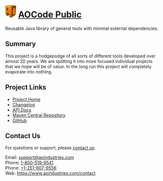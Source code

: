 # [<img src="ao-logo.png" alt="AO Logo" width="35" height="40">](https://www.aoindustries.com/) [AOCode Public](https://www.aoindustries.com/aocode-public/)
Reusable Java library of general tools with minimal external dependencies.

## Summary
This project is a hodgepodge of all sorts of different tools developed over
almost 20 years.  We are splitting it into more focused individual projects
that we hope will be of value.  In the long run this project will completely
evaporate into nothing.

## Project Links
* [Project Home](https://www.aoindustries.com/aocode-public/)
* [Changelog](https://www.aoindustries.com/aocode-public/changelog)
* [API Docs](https://www.aoindustries.com/aocode-public/apidocs/)
* [Maven Central Repository](https://search.maven.org/#search%7Cgav%7C1%7Cg:%22com.aoindustries%22%20AND%20a:%22aocode-public%22)
* [GitHub](https://github.com/aoindustries/aocode-public)

## Contact Us
For questions or support, please [contact us](https://www.aoindustries.com/contact):

Email: [support@aoindustries.com](mailto:support@aoindustries.com)  
Phone: [1-800-519-9541](tel:1-800-519-9541)  
Phone: [+1-251-607-9556](tel:+1-251-607-9556)  
Web: https://www.aoindustries.com/contact
